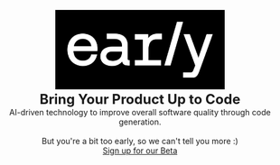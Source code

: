 <p align="center">
  <img src="https://github.com/earlyai/earlyai-vscode-release/blob/main/media/Early_Workmark_WhiteOnB_w400.png" alt="early AI logo" title="Optional title" width="300">
  <br>
  <strong style="font-size: 24px;">Bring Your Product Up to Code</strong>
  <br>
  AI-driven technology to improve overall software quality through code generation.
  <br><br> <!-- Adding an extra break line here -->
  But you're a bit too early, so we can't tell you more :)
  <br>
  <a href="https://www.startearly.ai/beta" target="_blank" rel="noopener noreferrer">Sign up for our Beta</a>
</p>
